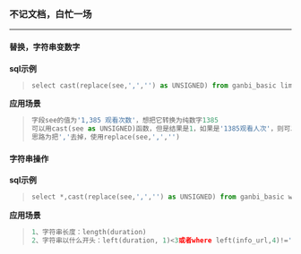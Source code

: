 ### 不记文档，白忙一场

------

#### 替换，字符串变数字

**sql示例**

> ```python
> select cast(replace(see,',','') as UNSIGNED) from ganbi_basic limit 10;
> ```

**应用场景**

> ```python
> 字段see的值为'1,385 观看次数'，想把它转换为纯数字1385
> 可以用cast(see as UNSIGNED)函数，但是结果是1，如果是'1385观看人次'，则可以准确取出人数。
> 思路为把','去掉，使用replace(see,',','')
> ```

#### 字符串操作

**sql示例**

> ```python
> select *,cast(replace(see,',','') as UNSIGNED) from ganbi_basic where length(duration)<8 and left(duration, 1)<3 order by length(duration) desc,duration desc 
> ```

**应用场景**

> ```python
> 1、字符串长度：length(duration)
> 2、字符串以什么开头：left(duration, 1)<3或者where left(info_url,4)!='http'。第二个参数是截取长度
> ```


